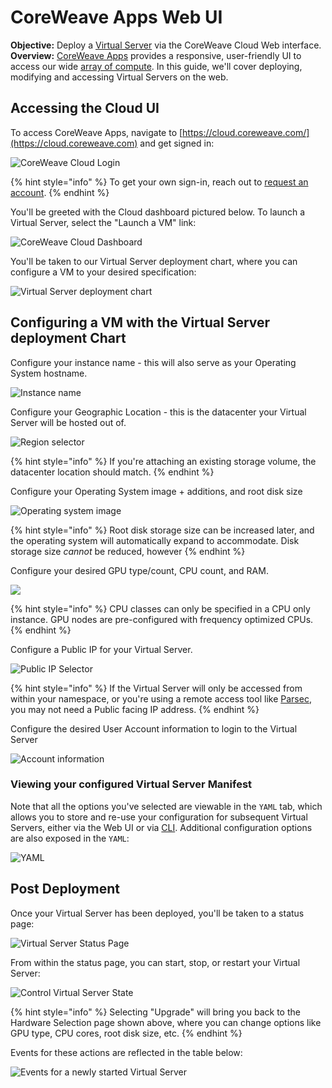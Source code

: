 # CoreWeave Apps Web UI

**Objective:** Deploy a [Virtual Server](../getting-started.md) via the CoreWeave Cloud Web interface.\
**Overview:** [CoreWeave Apps](https://apps.coreweave.com) provides a responsive, user-friendly UI to access our wide [array of compute](https://www.coreweave.com/pricing). In this guide, we'll cover deploying, modifying and accessing Virtual Servers on the web.

## Accessing the Cloud UI

To access CoreWeave Apps, navigate to [https://cloud.coreweave.com/](https://cloud.coreweave.com) and get signed in:

![CoreWeave Cloud Login](<../../.gitbook/assets/image (17).png>)

{% hint style="info" %}
To get your own sign-in, reach out to [request an account](https://cloud.coreweave.com/request-account).
{% endhint %}

You'll be greeted with the Cloud dashboard pictured below. To launch a Virtual Server, select the "Launch a VM" link:

![CoreWeave Cloud Dashboard](<../../.gitbook/assets/image (31).png>)

You'll be taken to our Virtual Server deployment chart, where you can configure a VM to your desired specification:

![Virtual Server deployment chart](<../../.gitbook/assets/image (38).png>)

## Configuring a VM with the Virtual Server deployment Chart

Configure your instance name - this will also serve as your Operating System hostname.

![Instance name](<../../.gitbook/assets/image (41).png>)

Configure your Geographic Location - this is the datacenter your Virtual Server will be hosted out of.

![Region selector](<../../.gitbook/assets/image (42).png>)

{% hint style="info" %}
If you're attaching an existing storage volume, the datacenter location should match.
{% endhint %}

Configure your Operating System image + additions, and root disk size

![Operating system image](<../../.gitbook/assets/image (43).png>)

{% hint style="info" %}
Root disk storage size can be increased later, and the operating system will automatically expand to accommodate. Disk storage size _cannot_ be reduced, however
{% endhint %}

Configure your desired GPU type/count, CPU count, and RAM.

![](<../../.gitbook/assets/image (50).png>)

{% hint style="info" %}
CPU classes can only be specified in a CPU only instance. GPU nodes are pre-configured with frequency optimized CPUs.
{% endhint %}

Configure a Public IP for your Virtual Server.

![Public IP Selector](<../../.gitbook/assets/image (44).png>)

{% hint style="info" %}
If the Virtual Server will only be accessed from within your namespace, or you're using a remote access tool like [Parsec](https://parsec.app), you may not need a Public facing IP address.
{% endhint %}

Configure the desired User Account information to login to the Virtual Server

![Account information](<../../.gitbook/assets/image (45).png>)

### Viewing your configured Virtual Server Manifest

Note that all the options you've selected are viewable in the `YAML` tab, which allows you to store and re-use your configuration for subsequent Virtual Servers, either via the Web UI or via [CLI](kubectl.md). Additional configuration options are also exposed in the `YAML`:

![YAML](<../../.gitbook/assets/image (46).png>)

## Post Deployment

Once your Virtual Server has been deployed, you'll be taken to a status page:

![Virtual Server Status Page](<../../.gitbook/assets/image (47).png>)

From within the status page, you can start, stop, or restart your Virtual Server:

![Control Virtual Server State](<../../.gitbook/assets/image (48).png>)

{% hint style="info" %}
Selecting "Upgrade" will bring you back to the Hardware Selection page shown above, where you can change options like GPU type, CPU cores, root disk size, etc.
{% endhint %}

Events for these actions are reflected in the table below:

![Events for a newly started Virtual Server](<../../.gitbook/assets/image (49).png>)
